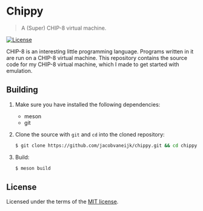 # Chippy

> A (Super) CHIP-8 virtual machine.

[![License](https://img.shields.io/github/license/jacobvaneijk/chippy.svg)](LICENSE)

CHIP-8 is an interesting little programming language. Programs written in it are run on a CHIP-8 virtual machine. This repository contains the source code for my CHIP-8 virtual machine, which I made to get started with emulation.

## Building

1. Make sure you have installed the following dependencies:

    - meson
    - git

2. Clone the source with `git` and `cd` into the cloned repository:

    ```sh
    $ git clone https://github.com/jacobvaneijk/chippy.git && cd chippy
    ```

3. Build:

    ```sh
    $ meson build
    ```

## License

Licensed under the terms of the [MIT license](LICENSE).
